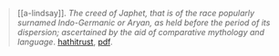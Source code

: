 > [[a-lindsay]]. *The creed of Japhet, that is of the race popularly surnamed Indo-Germanic or Aryan, as held before the period of its dispersion; ascertained by the aid of comparative mythology and language*. [hathitrust](https://catalog.hathitrust.org/Record/100434753), [pdf](a/a-lindsay1891.pdf).
